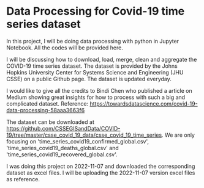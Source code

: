 # Data Processing for Covid-19 time series dataset

In this project, I will be doing data processing with python in Jupyter Notebook. All the codes will be provided here.

I will be discussing how to download, load, merge, clean and aggregate the COVID-19 time series dataset. The dataset is provided by the Johns Hopkins University Center for Systems Science and Engineering (JHU CSSE) on a public Github page. The dataset is updated everyday.

I would like to give all the credits to Bindi Chen who published a article on Medium showing great insights for how to process with such a big and complicated dataset. 
Reference: https://towardsdatascience.com/covid-19-data-processing-58aaa3663f6

The dataset can be downloaded at https://github.com/CSSEGISandData/COVID-19/tree/master/csse_covid_19_data/csse_covid_19_time_series. 
We are only focusing on 'time_series_covid19_confirmed_global.csv', 'time_series_covid19_deaths_global.csv' and 'time_series_covid19_recovered_global.csv'.

I was doing this project on 2022-11-07 and downloaded the corresponding dataset as excel files. I will be uploading the 2022-11-07 version excel files as reference.
